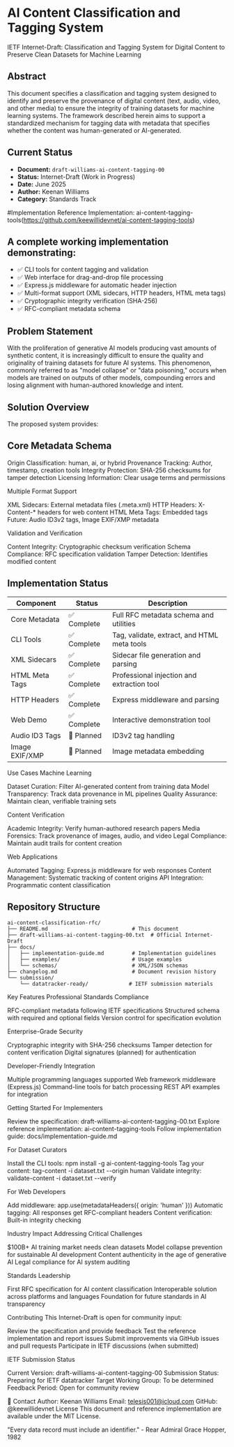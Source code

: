 # AI Content Classification and Tagging System
IETF Internet-Draft: Classification and Tagging System for Digital Content to Preserve Clean Datasets for Machine Learning

## Abstract
This document specifies a classification and tagging system designed to identify and preserve the provenance of digital content (text, audio, video, and other media) to ensure the integrity of training datasets for machine learning systems. The framework described herein aims to support a standardized mechanism for tagging data with metadata that specifies whether the content was human-generated or AI-generated.

## Current Status

- **Document:** `draft-williams-ai-content-tagging-00`
- **Status:** Internet-Draft (Work in Progress)
- **Date:** June 2025
- **Author:** Keenan Williams
- **Category:** Standards Track

#Implementation
Reference Implementation: ai-content-tagging-tools(https://github.com/keewillidevnet/ai-content-tagging-tools)

## A complete working implementation demonstrating:
- ✅ CLI tools for content tagging and validation
- ✅ Web interface for drag-and-drop file processing
- ✅ Express.js middleware for automatic header injection
- ✅ Multi-format support (XML sidecars, HTTP headers, HTML meta tags)
- ✅ Cryptographic integrity verification (SHA-256)
- ✅ RFC-compliant metadata schema

## Problem Statement
With the proliferation of generative AI models producing vast amounts of synthetic content, it is increasingly difficult to ensure the quality and originality of training datasets for future AI systems. This phenomenon, commonly referred to as "model collapse" or "data poisoning," occurs when models are trained on outputs of other models, compounding errors and losing alignment with human-authored knowledge and intent.

## Solution Overview
The proposed system provides:

## Core Metadata Schema

Origin Classification: human, ai, or hybrid
Provenance Tracking: Author, timestamp, creation tools
Integrity Protection: SHA-256 checksums for tamper detection
Licensing Information: Clear usage terms and permissions

Multiple Format Support

XML Sidecars: External metadata files (.meta.xml)
HTTP Headers: X-Content-* headers for web content
HTML Meta Tags: Embedded <meta> tags
Future: Audio ID3v2 tags, Image EXIF/XMP metadata

Validation and Verification

Content Integrity: Cryptographic checksum verification
Schema Compliance: RFC specification validation
Tamper Detection: Identifies modified content

## Implementation Status

| Component | Status | Description |
| --- | --- | --- |
| Core Metadata | ✅ Complete | Full RFC metadata schema and utilities |
| CLI Tools | ✅ Complete | Tag, validate, extract, and HTML meta tools |
| XML Sidecars | ✅ Complete | Sidecar file generation and parsing |
| HTML Meta Tags | ✅ Complete | Professional injection and extraction tool |
| HTTP Headers | ✅ Complete | Express middleware and parsing |
| Web Demo | ✅ Complete | Interactive demonstration tool |
| Audio ID3 Tags | 🚧 Planned | ID3v2 tag handling |
| Image EXIF/XMP | 🚧 Planned | Image metadata embedding |


Use Cases
Machine Learning

Dataset Curation: Filter AI-generated content from training data
Model Transparency: Track data provenance in ML pipelines
Quality Assurance: Maintain clean, verifiable training sets

Content Verification

Academic Integrity: Verify human-authored research papers
Media Forensics: Track provenance of images, audio, and video
Legal Compliance: Maintain audit trails for content creation

Web Applications

Automated Tagging: Express.js middleware for web responses
Content Management: Systematic tracking of content origins
API Integration: Programmatic content classification

## Repository Structure

```
ai-content-classification-rfc/
├── README.md                           # This document
├── draft-williams-ai-content-tagging-00.txt  # Official Internet-Draft
├── docs/
│   ├── implementation-guide.md         # Implementation guidelines
│   ├── examples/                       # Usage examples
│   └── schemas/                        # XML/JSON schemas
├── changelog.md                        # Document revision history
└── submission/
    └── datatracker-ready/             # IETF submission materials
```

Key Features
Professional Standards Compliance

RFC-compliant metadata following IETF specifications
Structured schema with required and optional fields
Version control for specification evolution

Enterprise-Grade Security

Cryptographic integrity with SHA-256 checksums
Tamper detection for content verification
Digital signatures (planned) for authentication

Developer-Friendly Integration

Multiple programming languages supported
Web framework middleware (Express.js)
Command-line tools for batch processing
REST API examples for integration

Getting Started
For Implementers

Review the specification: draft-williams-ai-content-tagging-00.txt
Explore reference implementation: ai-content-tagging-tools
Follow implementation guide: docs/implementation-guide.md

For Dataset Curators

Install the CLI tools: npm install -g ai-content-tagging-tools
Tag your content: tag-content -i dataset.txt --origin human
Validate integrity: validate-content -i dataset.txt --verify

For Web Developers

Add middleware: app.use(metadataHeaders({ origin: 'human' }))
Automatic tagging: All responses get RFC-compliant headers
Content verification: Built-in integrity checking

Industry Impact
Addressing Critical Challenges

$100B+ AI training market needs clean datasets
Model collapse prevention for sustainable AI development
Content authenticity in the age of generative AI
Legal compliance for AI system auditing

Standards Leadership

First RFC specification for AI content classification
Interoperable solution across platforms and languages
Foundation for future standards in AI transparency

Contributing
This Internet-Draft is open for community input:

Review the specification and provide feedback
Test the reference implementation and report issues
Submit improvements via GitHub issues and pull requests
Participate in IETF discussions (when submitted)

IETF Submission Status

Current Version: draft-williams-ai-content-tagging-00
Submission Status: Preparing for IETF datatracker
Target Working Group: To be determined
Feedback Period: Open for community review

📧 Contact
Author: Keenan Williams
Email: telesis001@icloud.com
GitHub: @keewillidevnet
License
This document and reference implementation are available under the MIT License.

"Every data record must include an identifier." - Rear Admiral Grace Hopper, 1982

